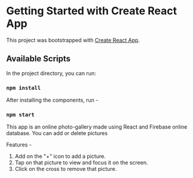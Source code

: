 # Getting Started with Create React App

This project was bootstrapped with [Create React App](https://github.com/facebook/create-react-app).

## Available Scripts

In the project directory, you can run:

### `npm install`

After installing the components, run - 

### `npm start`

This app is an online photo-gallery made using React and Firebase online database. You can add or delete pictures 

Features - 
1. Add on the "+" icon to add a picture.
2. Tap on that picture to view and focus it on the screen.
3. Click on the cross to remove that picture. 



